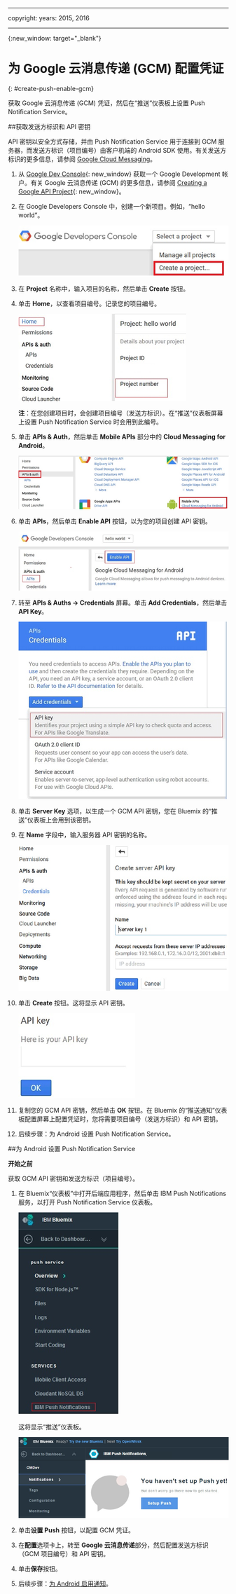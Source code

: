 
---

copyright:
 years: 2015, 2016

---

{:new_window: target="_blank"}
# 为 Google 云消息传递 (GCM) 配置凭证
{: #create-push-enable-gcm}

获取 Google 云消息传递 (GCM) 凭证，然后在“推送”仪表板上设置 Push Notification Service。

##获取发送方标识和 API 密钥

API 密钥以安全方式存储，并由 Push Notification Service 用于连接到 GCM 服务器，而发送方标识（项目编号）由客户机端的 Android SDK 使用。有关发送方标识的更多信息，请参阅 [Google Cloud Messaging](https://developers.google.com/cloud-messaging/gcm#arch)。

1. 从 [Google Dev Console](https://console.developers.google.com/start){: new_window} 获取一个 Google Development 帐户。有关 Google 云消息传递 (GCM) 的更多信息，请参阅 [Creating a Google API Project](https://developers.google.com/console/help/new/){: new_window}。

2. 在 Google Developers Console 中，创建一个新项目。例如，“hello world”。

	![创建项目](images/gcm_createproject.jpg)

3. 在 **Project** 名称中，输入项目的名称，然后单击 **Create** 按钮。
4. 单击 **Home**，以查看项目编号。记录您的项目编号。

	![GCM 项目编号](images/gcm_projectnumber.jpg)

	**注**：在您创建项目时，会创建项目编号（发送方标识）。在“推送”仪表板屏幕上设置 Push Notification Service 时会用到此编号。

5. 单击 **APIs & Auth**，然后单击 **Mobile APIs** 部分中的 **Cloud Messaging for Android**。

	![API](images/gcm_mobileapi.jpg)

6. 单击 **APIs**，然后单击 **Enable API** 按钮，以为您的项目创建 API 密钥。

	![启用 API ](images/gcm_enable_api.jpg)

7. 转至 **APIs & Auths -> Credentials** 屏幕。单击 **Add Credentials**，然后单击 **API Key**。

	![API 凭证](images/api_credentials.jpg)

8. 单击 **Server Key** 选项，以生成一个 GCM API 密钥，您在 Bluemix 的“推送”仪表板上会用到该密钥。
9. 在 **Name** 字段中，输入服务器 API 密钥的名称。

	![GCM 服务器密钥](images/gcm_serverkey.jpg)

10. 单击 **Create** 按钮。这将显示 API 密钥。

	![GCM API 密钥](images/gcm_apikey.jpg)

11. 复制您的 GCM API 密钥，然后单击 **OK** 按钮。在 Bluemix 的“推送通知”仪表板配置屏幕上配置凭证时，您将需要项目编号（发送方标识）和 API 密钥。 
12. 后续步骤：为 Android 设置 Push Notification Service。

##为 Android 设置 Push Notification Service

**开始之前**

获取 GCM API 密钥和发送方标识（项目编号）。 

1. 在 Bluemix“仪表板”中打开后端应用程序，然后单击 IBM Push Notifications 服务，以打开 Push Notification Service 仪表板。
 
	![推送仪表板](images/bluemixdashboard_push.jpg)

	这将显示“推送”仪表板。
	
	![推送设置](images/setup_push_main.jpg)

2. 单击**设置 Push** 按钮，以配置 GCM 凭证。
1. 在**配置**选项卡上，转至 **Google 云消息传递**部分，然后配置发送方标识（GCM 项目编号）和 API 密钥。

4. 单击**保存**按钮。 
5. 后续步骤：[为 Android 启用通知](c_enable_push.html)。
